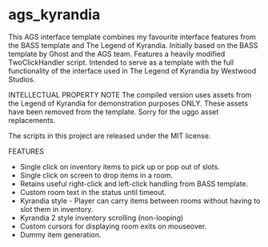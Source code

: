 # ags_kyrandia

This AGS interface template combines my favourite interface features from the BASS template and The Legend of Kyrandia.
Initially based on the BASS template by Ghost and the AGS team. Features a heavily modified TwoClickHandler script.
Intended to serve as a template with the full functionality of the interface used in The Legend of Kyrandia by Westwood Studios.

INTELLECTUAL PROPERTY NOTE
The compiled version uses assets from the Legend of Kyrandia for demonstration purposes ONLY.
These assets have been removed from the template.
Sorry for the uggo asset replacements.

The scripts in this project are released under the MIT license.

FEATURES
- Single click on inventory items to pick up or pop out of slots.
- Single click on screen to drop items in a room.
- Retains useful right-click and left-click handling from BASS template.
- Custom room text in the status until timeout.
- Kyrandia style - Player can carry items between rooms without having to slot them in inventory.
- Kyrandia 2 style inventory scrolling (non-looping)
- Custom cursors for displaying room exits on mouseover.
- Dummy item generation.
